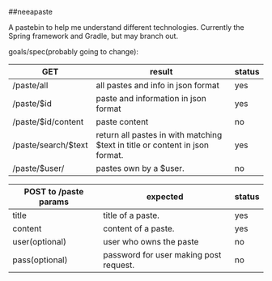 ##neeapaste

A pastebin to help me understand different technologies. Currently the Spring framework and Gradle, but may branch out.

goals/spec(probably going to change):

GET		| result |	status
--------|--------|---
/paste/all	| all pastes and info in json format | yes
/paste/$id	| paste and information in json format | yes
/paste/$id/content	| paste content | no
/paste/search/$text	| return all pastes in with matching $text in title or content in json format. | yes
/paste/$user/ | pastes own by a $user. | no

POST to /paste params	| expected | status
------------------------|----------|----
title					| title of a paste. | yes
content					| content of a paste. | yes
user(optional)			| user who owns the paste | no
pass(optional)			| password for user making post request. | no

